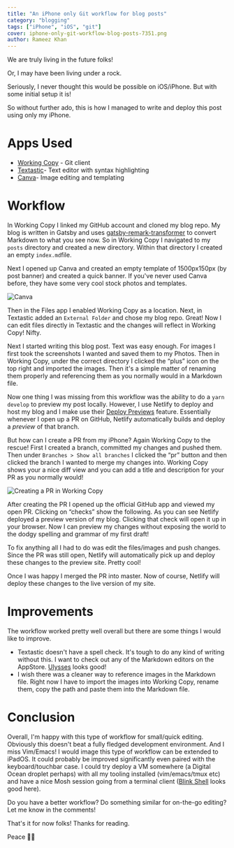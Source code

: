 ```yaml
---
title: "An iPhone only Git workflow for blog posts"
category: "blogging"
tags: ["iPhone", "iOS", "git"]
cover: iphone-only-git-workflow-blog-posts-7351.png
author: Rameez Khan
---
```


We are truly living in the future folks!

Or, I may have been living under a rock. 

Seriously, I never thought this would be possible on iOS/iPhone. But with some initial setup it is!

So without further ado, this is how I managed to write and deploy this post using only my iPhone. 

# Apps Used
- [Working Copy][1] - Git client
- [Textastic][2]- Text editor with syntax highlighting 
- [Canva][3]- Image editing and templating

# Workflow

In Working Copy I linked my GitHub account and cloned my blog repo. My blog is written in Gatsby and uses [gatsby-remark-transformer][4] to convert Markdown to what you see now. So in Working Copy I navigated to my `posts` directory and created a new directory. Within that directory I created an empty `index.md`file. 

Next I opened up Canva and created an empty template of 1500px150px (by post banner) and created a quick banner. If you've never used Canva before, they have some very cool stock photos and templates. 

![Canva][image-1]

Then in the Files app I enabled Working Copy as a location. Next, in Textastic added an `External Folder` and chose my blog repo. Great! Now I can edit files directly in Textastic and the changes will reflect in Working Copy! Nifty. 

Next I started writing this blog post. Text was easy enough. For images I first took the screenshots I wanted and saved them to my Photos. Then in Working Copy, under the correct directory I clicked the “plus” icon on the top right and imported the images. Then it's a simple matter of renaming them properly and referencing them as you normally would in a Markdown file. 

Now one thing I was missing from this workflow was the ability to do a `yarn develop` to preview my post locally. However, I use Netlify to deploy and host my blog and I make use their [Deploy Previews][5] feature. Essentially whenever I open up a PR on GitHub, Netlify automatically builds and deploy a _preview_ of that branch. 

But how can I create a PR from my iPhone? Again Working Copy to the rescue! First I created a branch, committed my changes and pushed them. Then under `Branches > Show all branches` I clicked the “pr” button and then clicked the branch I wanted to merge my changes into. Working Copy shows your a nice diff view and you can add a title and description for your PR as you normally would! 

![Creating a PR in Working Copy](working-copy-pr.jpeg)

After creating the PR I opened up the official GitHub app and viewed my open PR. Clicking on “checks” show the following. As you can see Netlify deployed a preview version of my blog. Clicking that check will open it up in your browser. Now I can preview my changes without exposing the world to the dodgy spelling and grammar of my first draft!

To fix anything all I had to do was edit the files/images and push changes. Since the PR was still open, Netlify will automatically pick up and deploy these changes to the preview site. Pretty cool!

Once I was happy I merged the PR into master. Now of course, Netlify will deploy these changes to the live version of my site. 

#  Improvements 

The workflow worked pretty well overall but there are some things I would like to improve. 

- Textastic doesn't have a spell check. It's tough to do any kind of writing without this. I want to check out any of the Markdown editors on the AppStore. [Ulysses][7] looks good!
- I wish there was a cleaner way to reference images in the Markdown file. Right now I have to import the images into Working Copy, rename them, copy the path and paste them into the Markdown file.

# Conclusion

Overall, I'm happy with this type of workflow for small/quick editing. Obviously this doesn't beat a fully fledged development environment. And I miss Vim/Emacs! I would image this type of workflow can be extended to iPadOS. It could probably be improved significantly even paired with the keyboard/touchbar case. I could try deploy a VM somewhere (a Digital Ocean droplet perhaps) with all my tooling installed (vim/emacs/tmux etc) and have a nice Mosh session going from a terminal client ([Blink Shell][8] looks good here).

Do you have a better workflow? Do something similar for on-the-go editing? Let me know in the comments!

That's it for now folks! Thanks for reading. 

Peace ✌🏽

[1]:	https://apps.apple.com/za/app/working-copy-git-client/id896694807
[2]:	https://apps.apple.com/za/app/textastic-code-editor-9/id1049254261
[3]:	https://apps.apple.com/za/app/canva-card-poster-logo-maker/id897446215
[4]:	https://www.gatsbyjs.org/packages/gatsby-transformer-remark/
[5]:	https://docs.netlify.com/site-deploys/overview/#deploy-preview-controls
[6]:	working-copy-pr.png "Creating a PR in Working Copy"
[7]:	https://apps.apple.com/za/app/ulysses/id1225571038
[8]:	https://apps.apple.com/za/app/blink-shell-mosh-ssh-client/id1156707581

[image-1]:	canva-screenshot.png